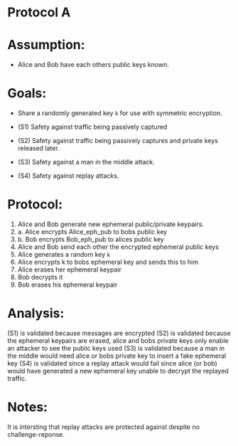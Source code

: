 # Protocol A

# Assumption:

* Alice and Bob have each others public keys known.

# Goals:

* Share a randomly generated key `k` for use with symmetric encryption.

* (S1) Safety against traffic being passively captured
* (S2) Safety against traffic being passively captures and private keys released later.
* (S3) Safety against a man in the middle attack.
* (S4) Safety against replay attacks.

# Protocol:

1. Alice and Bob generate new ephemeral public/private keypairs.
2. a. Alice encrypts Alice_eph_pub to bobs public key
2. b. Bob encrypts Bob_eph_pub to alices public key
3. Alice and Bob send each other the encrypted ephemeral public keys
4. Alice generates a random key `k`
5. Alice encrypts k to bobs ephemeral key and sends this to him
6. Alice erases her ephemeral keypair
7. Bob decrypts it
8. Bob erases his ephemeral keypair

# Analysis:

(S1) is validated because messages are encrypted
(S2) is validated because the ephemeral keypairs are erased, alice and bobs private keys only enable an attacker to see the public keys used
(S3) is validated because a man in the middle would need alice or bobs private key to insert a fake ephemeral key
(S4) is validated since a replay attack would fail since alice (or bob) would have generated a new ephemeral key unable to decrypt the replayed traffic.

# Notes:

It is intersting that replay attacks are protected against despite no challenge-reponse.
